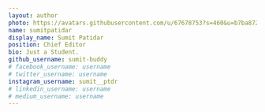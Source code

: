 ```yaml
---
layout: author
photo: https://avatars.githubusercontent.com/u/67678753?s=460&u=b7ba872027f89d84796c5186cb9d6e7c0578c137&v=4
name: sumitpatidar
display_name: Sumit Patidar
position: Chief Editor
bio: Just a Student.
github_username: sumit-buddy
# facebook_username: username
# twitter_username: username
instagram_username: sumit__ptdr
# linkedin_username: username
# medium_username: username
---
```



